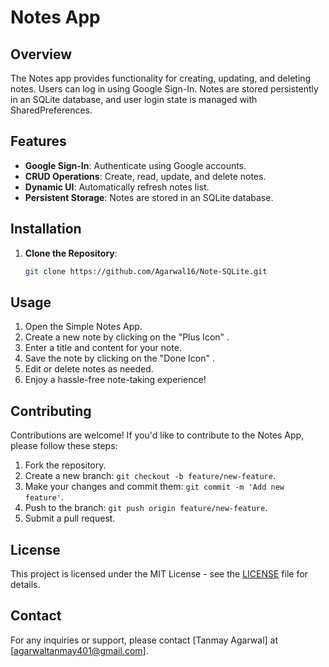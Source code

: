 # Notes App

## Overview

The Notes app provides functionality for creating, updating, and deleting notes. Users can log in using Google Sign-In. Notes are stored persistently in an SQLite database, and user login state is managed with SharedPreferences.

## Features

- **Google Sign-In**: Authenticate using Google accounts.
- **CRUD Operations**: Create, read, update, and delete notes.
- **Dynamic UI**: Automatically refresh notes list.
- **Persistent Storage**: Notes are stored in an SQLite database.


## Installation

1. **Clone the Repository**:
   ```bash
   git clone https://github.com/Agarwal16/Note-SQLite.git

## Usage

1. Open the Simple Notes App.
2. Create a new note by clicking on the "Plus Icon" .
3. Enter a title and content for your note.
4. Save the note by clicking on the "Done Icon" .
5. Edit or delete notes as needed.
6. Enjoy a hassle-free note-taking experience!

## Contributing

Contributions are welcome! If you'd like to contribute to the Notes App, please follow these steps:

1. Fork the repository.
2. Create a new branch: `git checkout -b feature/new-feature`.
3. Make your changes and commit them: `git commit -m 'Add new feature'`.
4. Push to the branch: `git push origin feature/new-feature`.
5. Submit a pull request.

## License

This project is licensed under the MIT License - see the [LICENSE](LICENSE) file for details.

## Contact

For any inquiries or support, please contact [Tanmay Agarwal] at [agarwaltanmay401@gmail.com].
